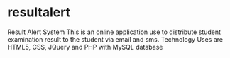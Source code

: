 # resultalert
Result Alert System
This is an online application use to distribute student examination result to the student via email and sms.
Technology Uses are
HTML5, CSS, JQuery and PHP with MySQL database
